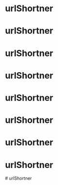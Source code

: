 # urlShortner
# urlShortner
# urlShortner
# urlShortner
# urlShortner
# urlShortner
# urlShortner
# urlShortner
#   u r l S h o r t n e r  
 